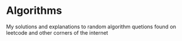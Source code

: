 # Algorithms

My solutions and explanations to random algorithm quetions found on leetcode and other corners of the internet
